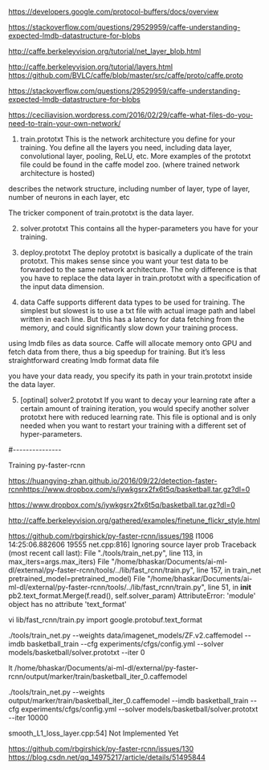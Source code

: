 https://developers.google.com/protocol-buffers/docs/overview

https://stackoverflow.com/questions/29529959/caffe-understanding-expected-lmdb-datastructure-for-blobs

http://caffe.berkeleyvision.org/tutorial/net_layer_blob.html

http://caffe.berkeleyvision.org/tutorial/layers.html
https://github.com/BVLC/caffe/blob/master/src/caffe/proto/caffe.proto

https://stackoverflow.com/questions/29529959/caffe-understanding-expected-lmdb-datastructure-for-blobs


https://ceciliavision.wordpress.com/2016/02/29/caffe-what-files-do-you-need-to-train-your-own-network/
1. train.prototxt
This is the network architecture you define for your training.  You define all the layers you need, including data layer, convolutional layer, pooling, ReLU, etc. More examples of the prototxt file could be found in the caffe model zoo. (where trained network architecture is hosted)

describes the network structure, including number of layer, type of layer, number of neurons in each layer, etc

The tricker component of train.prototxt is the data layer. 

2. solver.prototxt
This contains all the hyper-parameters you have for your training.

3. deploy.prototxt
The deploy prototxt is basically a duplicate of the train prototxt. This makes sense since you want your test data to be forwarded to the same network architecture. The only difference is that you have to replace the data layer in train.prototxt with a specification of the input data dimension.

4. data
Caffe supports different data types to be used for training. The simplest but slowest is to use a txt file with actual image path and label written in each line. But this has a latency for data fetching from the memory, and could significantly slow down your training process.

using lmdb files as data source. Caffe will allocate memory onto GPU and fetch data from there, thus a big speedup for training. But it’s less straightforward creating lmdb format data file

you have your data ready, you specify its path in your train.prototxt inside the data layer.

5. [optinal] solver2.prototxt
If you want to decay your learning rate after a certain amount of training iteration, you would specify another solver prototxt here with reduced learning rate. This file is optional and is only needed when you want to restart your training with a different set of hyper-parameters.


#---------------

Training py-faster-rcnn

https://huangying-zhan.github.io/2016/09/22/detection-faster-rcnnhttps://www.dropbox.com/s/iywkgsrx2fx6t5q/basketball.tar.gz?dl=0

https://www.dropbox.com/s/iywkgsrx2fx6t5q/basketball.tar.gz?dl=0


http://caffe.berkeleyvision.org/gathered/examples/finetune_flickr_style.html


https://github.com/rbgirshick/py-faster-rcnn/issues/198
I1006 14:25:06.882606 19555 net.cpp:816] Ignoring source layer prob
Traceback (most recent call last):
  File "./tools/train_net.py", line 113, in <module>
    max_iters=args.max_iters)
  File "/home/bhaskar/Documents/ai-ml-dl/external/py-faster-rcnn/tools/../lib/fast_rcnn/train.py", line 157, in train_net
    pretrained_model=pretrained_model)
  File "/home/bhaskar/Documents/ai-ml-dl/external/py-faster-rcnn/tools/../lib/fast_rcnn/train.py", line 51, in __init__
    pb2.text_format.Merge(f.read(), self.solver_param)
AttributeError: 'module' object has no attribute 'text_format'


vi lib/fast_rcnn/train.py
import google.protobuf.text_format


./tools/train_net.py --weights data/imagenet_models/ZF.v2.caffemodel --imdb basketball_train --cfg experiments/cfgs/config.yml --solver models/basketball/solver.prototxt --iter 0

lt /home/bhaskar/Documents/ai-ml-dl/external/py-faster-rcnn/output/marker/train/basketball_iter_0.caffemodel

 ./tools/train_net.py --weights output/marker/train/basketball_iter_0.caffemodel --imdb basketball_train --cfg experiments/cfgs/config.yml --solver models/basketball/solver.prototxt --iter 10000


 smooth_L1_loss_layer.cpp:54] Not Implemented Yet

 https://github.com/rbgirshick/py-faster-rcnn/issues/130
 https://blog.csdn.net/qq_14975217/article/details/51495844

